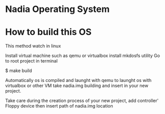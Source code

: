 # Nadia Operating System
# How to build this OS

This method watch in linux
 
Install virtual machine such as qemu or virtualbox
install mkdosfs utility
Go to root project in terminal

$ make build

Automatically os is compiled and launght with qemu
to launght os with virtualbox or other VM take nadia.img building and 
insert in your new project.

Take care during the creation process of your new project, add controller' Floppy device then insert path of nadia.img location

